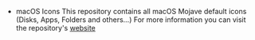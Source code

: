 * macOS Icons
This repository contains all macOS Mojave default icons (Disks, Apps, Folders and others...)
For more information you can visit the repository's [website](https://docsystem.github.io/macOSicons/)
